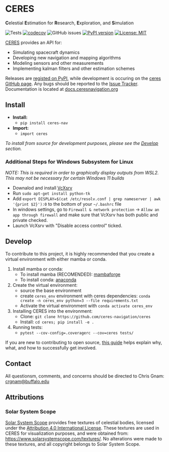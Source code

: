 # CERES
**C**elestial **E**stimation for **R**esearch, **E**xploration, and **S**imulation

![Tests](https://github.com/ceres-navigation/ceres/actions/workflows/tests.yml/badge.svg)
[![codecov](https://codecov.io/gh/ceres-navigation/ceres/branch/main/graph/badge.svg?token=BX07Q0PITB)](https://codecov.io/gh/ceres-navigation/ceres)
![GitHub issues](https://img.shields.io/github/issues/ceres-navigation/ceres)
[![PyPI version](https://badge.fury.io/py/ceres-nav.svg)](https://badge.fury.io/py/ceres-nav) 
[![License: MIT](https://img.shields.io/badge/License-MIT-yellow.svg)](https://opensource.org/licenses/MIT)

[CERES](https://ceresnavigation.org) provides an API for:
- Simulating spacecraft dynamics
- Developing new navigation and mapping algorithms
- Modeling sensors and other measurements
- Implementing kalman filters and other estimation schemes

Releases are [registed on PyPI](https://pypi.org/project/ceres-nav/), while development is occuring on the [ceres GitHub page](https://github.com/ceres-navigation/ceres).  Any bugs should be reported to the [Issue Tracker](https://github.com/ceres-navigation/ceres/issues).  Documentation is located at [docs.ceresnavigation.org](https://docs.ceresnavigation.org)


## Install
- **Install:** 
    - `pip install ceres-nav`
- **Import:** 
    - `import ceres`

*To install from source for development purposes, please see the [Develop](#develop) section.*

### Additional Steps for Windows Subsystem for Linux
*NOTE: This is required in order to graphically display outputs from WSL2.  This may not be necessary for certain Windows 11 builds*

- Downalod and install [VcXsrv](https://sourceforge.net/projects/vcxsrv/)
- Run `sudo apt-get install python-tk`
- Add `export DISPLAY=$(cat /etc/resolv.conf | grep nameserver | awk '{print $2}'):0` to the bottom of your `~/.bashrc` file
- In windows settings, go to `Firewall & network protection` -> `Allow an app through firewall` and make sure that VcXsrv has both public and private checked.
- Launch VcXsrv with "Disable access control" ticked.

## Develop
To contribute to this project, it is highly recommended that you create a virtual environment with either mamba or conda.
1. Install mamba or conda:
    - To install mamba (RECOMENDED): [mambaforge](https://github.com/conda-forge/miniforge#mambaforge)
    - To install conda: [anaconda](https://www.anaconda.com/products/individual)
2. Create the virtual environment:
    - source the base environment
    - create `ceres_env` environment with ceres dependencies: `conda create -n ceres_env python=3 --file requirements.txt`
    - Activate the virtual environment with `conda activate ceres_env`
3. Installing CERES into the environment:
   - Clone: `git clone https://github.com/ceres-navigation/ceres`
   - Install: `cd ceres; pip install -e .`
4. Running tests:
   - `pytest --cov-config=.coveragerc --cov=ceres tests/`

If you are new to contributing to open source, [this
guide](https://opensource.guide/how-to-contribute/) helps explain why, what,
and how to successfully get involved.

## Contact
All questionsm, comments, and concerns should be directed to Chris Gnam: crgnam@buffalo.edu

## Attributions
### Solar System Scope
[Solar System Scope](https://www.solarsystemscope.com) provides free textures of celestial bodies, licensed under the [Attribution 4.0 International License](https://creativecommons.org/licenses/by/4.0/).  These textures are used in CERES for visualization purposes, and were obtained from: https://www.solarsystemscope.com/textures/.  No alterations were made to these textures, and all copyright belongs to Solar System Scope.